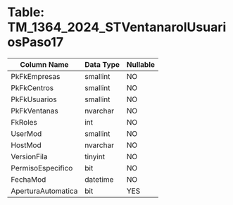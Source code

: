 # Table: TM_1364_2024_STVentanarolUsuariosPaso17

| Column Name | Data Type | Nullable |
|-------------|-----------|----------|
| PkFkEmpresas | smallint | NO |
| PkFkCentros | smallint | NO |
| PkFkUsuarios | smallint | NO |
| PkFkVentanas | nvarchar | NO |
| FkRoles | int | NO |
| UserMod | smallint | NO |
| HostMod | nvarchar | NO |
| VersionFila | tinyint | NO |
| PermisoEspecifico | bit | NO |
| FechaMod | datetime | NO |
| AperturaAutomatica | bit | YES |
